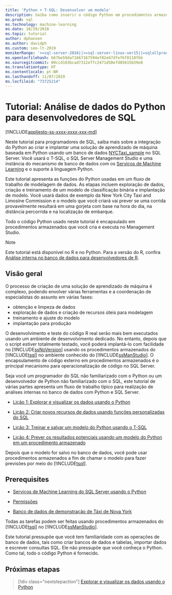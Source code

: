 ```yaml
---
title: 'Python + T-SQL: Desenvolver um modelo'
description: Saiba como inserir o código Python em procedimentos armazenados do SQL Server e em funções do T-SQL.
ms.prod: sql
ms.technology: machine-learning
ms.date: 10/29/2018
ms.topic: tutorial
author: dphansen
ms.author: davidph
ms.custom: seo-lt-2019
monikerRange: '>=sql-server-2016||>=sql-server-linux-ver15||=sqlallproducts-allversions'
ms.openlocfilehash: b67be59da71667167594ef82e67dfef6f8118fbb
ms.sourcegitcommit: 09ccd103bcad7312ef7c2471d50efd85615b59e8
ms.translationtype: HT
ms.contentlocale: pt-BR
ms.lasthandoff: 11/07/2019
ms.locfileid: "73725214"
---
```

# <a name="tutorial-python-data-analytics-for-sql-developers"></a>Tutorial: Análise de dados do Python para desenvolvedores de SQL
[!INCLUDE[appliesto-ss-xxxx-xxxx-xxx-md](../../includes/appliesto-ss-xxxx-xxxx-xxx-md.md)]

Neste tutorial para programadores de SQL, saiba mais sobre a integração do Python ao criar e implantar uma solução de aprendizado de máquina baseada em Python usando um banco de dados [NYCTaxi_sample](demo-data-nyctaxi-in-sql.md) no SQL Server. Você usará o T-SQL, o SQL Server Management Studio e uma instância do mecanismo de banco de dados com os [Serviços de Machine Learning](../install/sql-machine-learning-services-windows-install.md) e o suporte à linguagem Python.

Este tutorial apresenta as funções do Python usadas em um fluxo de trabalho de modelagem de dados. As etapas incluem exploração de dados, criação e treinamento de um modelo de classificação binária e implantação de modelo. Você usará dados de exemplo da New York City Taxi and Limosine Commission e o modelo que você criará vai prever se uma corrida provavelmente resultará em uma gorjeta com base na hora do dia, na distância percorrida e na localização de embarque. 

Todo o código Python usado neste tutorial é encapsulado em procedimentos armazenados que você cria e executa no Management Studio.

> [!NOTE]
> Este tutorial está disponível no R e no Python. Para a versão do R, confira [Análise interna no banco de dados para desenvolvedores de R](sqldev-in-database-r-for-sql-developers.md).

## <a name="overview"></a>Visão geral

O processo de criação de uma solução de aprendizado de máquina é complexo, podendo envolver várias ferramentas e a coordenação de especialistas do assunto em várias fases:

+ obtenção e limpeza de dados
+ exploração de dados e criação de recursos úteis para modelagem
+ treinamento e ajuste do modelo
+ implantação para produção

O desenvolvimento e teste do código R real serão mais bem executados usando um ambiente de desenvolvimento dedicado. No entanto, depois que o script estiver totalmente testado, você poderá implantá-lo com facilidade no [!INCLUDE[ssNoVersion](../../includes/ssnoversion-md.md)] usando os procedimentos armazenados do [!INCLUDE[tsql](../../includes/tsql-md.md)] no ambiente conhecido do [!INCLUDE[ssManStudio](../../includes/ssmanstudio-md.md)]. O encapsulamento de código externo em procedimentos armazenados é o principal mecanismo para operacionalização de código no SQL Server.

Seja você um programador do SQL não familiarizado com o Python ou um desenvolvedor de Python não familiarizado com o SQL, este tutorial de várias partes apresenta um fluxo de trabalho típico para realização de análises internas no banco de dados com Python e SQL Server. 

+ [Lição 1: Explorar e visualizar os dados usando o Python](sqldev-py3-explore-and-visualize-the-data.md)

+ [Lição 2: Criar novos recursos de dados usando funções personalizadas do SQL](sqldev-py4-create-data-features-using-t-sql.md)

+ [Lição 3: Treinar e salvar um modelo do Python usando o T-SQL](sqldev-py5-train-and-save-a-model-using-t-sql.md)

+ [Lição 4: Prever os resultados potenciais usando um modelo do Python em um procedimento armazenado](sqldev-py6-operationalize-the-model.md)

Depois que o modelo for salvo no banco de dados, você pode usar procedimentos armazenados a fim de chamar o modelo para fazer previsões por meio do [!INCLUDE[tsql](../../includes/tsql-md.md)].

## <a name="prerequisites"></a>Prerequisites

+ [Serviços de Machine Learning do SQL Server usando o Python](../install/sql-machine-learning-services-windows-install.md#verify-installation)

+ [Permissões](../security/user-permission.md)

+ [Banco de dados de demonstração de Táxi de Nova York](demo-data-nyctaxi-in-sql.md)

Todas as tarefas podem ser feitas usando procedimentos armazenados do [!INCLUDE[tsql](../../includes/tsql-md.md)] no [!INCLUDE[ssManStudio](../../includes/ssmanstudio-md.md)].

Este tutorial pressupõe que você tem familiaridade com as operações de banco de dados, tais como criar bancos de dados e tabelas, importar dados e escrever consultas SQL. Ele não pressupõe que você conheça o Python. Como tal, todo o código Python é fornecido. 

## <a name="next-steps"></a>Próximas etapas

> [!div class="nextstepaction"]
> [Explorar e visualizar os dados usando o Python](sqldev-py3-explore-and-visualize-the-data.md)
